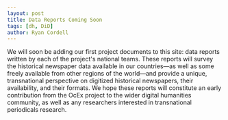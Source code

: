 ```yaml
---
layout: post
title: Data Reports Coming Soon
tags: [dh, DiD]
author: Ryan Cordell
---
```


We will soon be adding our first project documents to this site: data reports written by each of the project's national teams. These reports will survey the historical newspaper data available in our countries—as well as some freely available from other regions of the world—and provide a unique, transnational perspective on digitized historical newspapers, their availability, and their formats. We hope these reports will constitute an early contribution from the OcEx project to the wider digital humanities community, as well as any researchers interested in transnational periodicals research.

